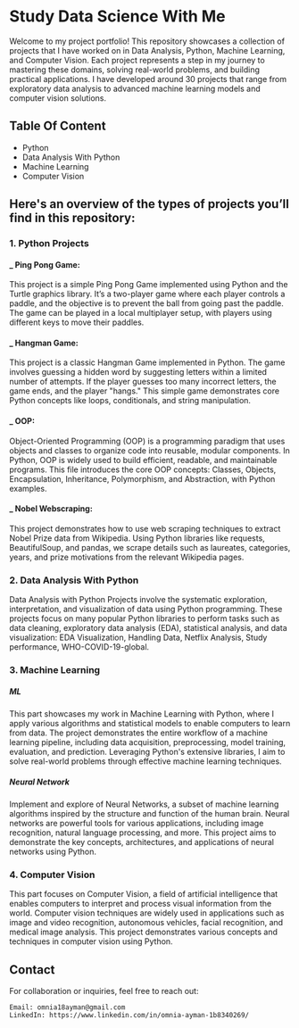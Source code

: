 # Study Data Science With Me
Welcome to my project portfolio! This repository showcases a collection of projects that I have worked on in Data Analysis, Python, Machine Learning, and Computer Vision. Each project represents a step in my journey to mastering these domains, solving real-world problems, and building practical applications. I have developed around 30 projects that range from exploratory data analysis to advanced machine learning models and computer vision solutions. 

## Table Of Content
<!-- toc -->
- Python
- Data Analysis With Python
- Machine Learning
- Computer Vision
<!-- tocstop -->


## Here's an overview of the types of projects you’ll find in this repository:
### 1. Python Projects
#### _ Ping Pong Game: 
This project is a simple Ping Pong Game implemented using Python and the Turtle graphics library. It’s a two-player game where each player controls a paddle, and the objective is to prevent the ball from going past the paddle. The game can be played in a local multiplayer setup, with players using different keys to move their paddles.

#### _ Hangman Game:
This project is a classic Hangman Game implemented in Python. The game involves guessing a hidden word by suggesting letters within a limited number of attempts. If the player guesses too many incorrect letters, the game ends, and the player "hangs." This simple game demonstrates core Python concepts like loops, conditionals, and string manipulation.

#### _ OOP:
Object-Oriented Programming (OOP) is a programming paradigm that uses objects and classes to organize code into reusable, modular components. In Python, OOP is widely used to build efficient, readable, and maintainable programs. This file introduces the core OOP concepts: Classes, Objects, Encapsulation, Inheritance, Polymorphism, and Abstraction, with Python examples.

#### _ Nobel Webscraping:
This project demonstrates how to use web scraping techniques to extract Nobel Prize data from Wikipedia. Using Python libraries like requests, BeautifulSoup, and pandas, we scrape details such as laureates, categories, years, and prize motivations from the relevant Wikipedia pages.

### 2. Data Analysis With Python
Data Analysis with Python Projects involve the systematic exploration, interpretation, and visualization of data using Python programming. These projects focus on many popular Python libraries to perform tasks such as data cleaning, exploratory data analysis (EDA), statistical analysis, and data visualization: EDA Visualization, Handling Data, Netflix Analysis, Study performance, WHO-COVID-19-global.

### 3. Machine Learning

##### ML
This part showcases my work in Machine Learning with Python, where I apply various algorithms and statistical models to enable computers to learn from data. The project demonstrates the entire workflow of a machine learning pipeline, including data acquisition, preprocessing, model training, evaluation, and prediction. Leveraging Python's extensive libraries, I aim to solve real-world problems through effective machine learning techniques.

##### Neural Network
Implement and explore of Neural Networks, a subset of machine learning algorithms inspired by the structure and function of the human brain. Neural networks are powerful tools for various applications, including image recognition, natural language processing, and more. This project aims to demonstrate the key concepts, architectures, and applications of neural networks using Python.

### 4. Computer Vision
This part focuses on Computer Vision, a field of artificial intelligence that enables computers to interpret and process visual information from the world. Computer vision techniques are widely used in applications such as image and video recognition, autonomous vehicles, facial recognition, and medical image analysis. This project demonstrates various concepts and techniques in computer vision using Python.

## Contact
For collaboration or inquiries, feel free to reach out:

    Email: omnia18ayman@gmail.com
    LinkedIn: https://www.linkedin.com/in/omnia-ayman-1b8340269/ 
